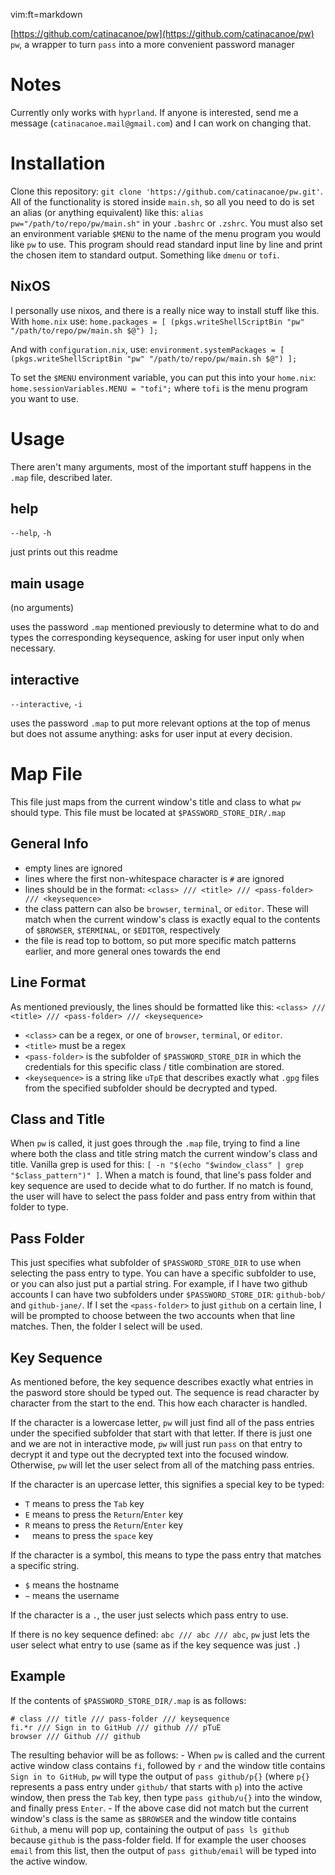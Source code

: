 vim:ft=markdown

[https://github.com/catinacanoe/pw](https://github.com/catinacanoe/pw)
`pw`, a wrapper to turn `pass` into a more convenient password manager

# Notes
  Currently only works with `hyprland`. If anyone is interested, send me a message (`catinacanoe.mail@gmail.com`) and I can work on changing that.

# Installation

  Clone this repository: `git clone 'https://github.com/catinacanoe/pw.git'`.
  All of the functionality is stored inside `main.sh`, so all you need to do is set an alias (or anything equivalent) like this: `alias pw="/path/to/repo/pw/main.sh"` in your `.bashrc` or `.zshrc`.
  You must also set an environment variable `$MENU` to the name of the menu program you would like `pw` to use. This program should read standard input line by line and print the chosen item to standard output. Something like `dmenu` or `tofi`.

## NixOS

   I personally use nixos, and there is a really nice way to install stuff like this. With `home.nix` use:
   `home.packages = [ (pkgs.writeShellScriptBin "pw" "/path/to/repo/pw/main.sh $@") ];`

   And with `configuration.nix`, use:
   `environment.systemPackages = [ (pkgs.writeShellScriptBin "pw" "/path/to/repo/pw/main.sh $@") ];`
   
   To set the `$MENU` environment variable, you can put this into your `home.nix`:
   `home.sessionVariables.MENU = "tofi";` where `tofi` is the menu program you want to use.

# Usage

  There aren't many arguments, most of the important stuff happens in the `.map` file, described later.

## help

   `--help`, `-h`

   just prints out this readme

## main usage

   (no arguments)

   uses the password `.map` mentioned previously to determine what to do and types the corresponding keysequence, asking for user input only when necessary.

## interactive

   `--interactive`, `-i`

   uses the password `.map` to put more relevant options at the top of menus but does not assume anything: asks for user input at every decision.

# Map File

  This file just maps from the current window's title and class to what `pw` should type. This file must be located at `$PASSWORD_STORE_DIR/.map`

## General Info

   - empty lines are ignored
   - lines where the first non-whitespace character is `#` are ignored
   - lines should be in the format: `<class> /// <title> /// <pass-folder> /// <keysequence>`
   - the class pattern can also be `browser`, `terminal`, or `editor`. These will match when the current window's class is exactly equal to the contents of `$BROWSER`, `$TERMINAL`, or `$EDITOR`, respectively
   - the file is read top to bottom, so put more specific match patterns earlier, and more general ones towards the end

## Line Format

   As mentioned previously, the lines should be formatted like this: `<class> /// <title> /// <pass-folder> /// <keysequence>`

   - `<class>` can be a regex, or one of `browser`, `terminal`, or `editor`. 
   - `<title>` must be a regex
   - `<pass-folder>` is the subfolder of `$PASSWORD_STORE_DIR` in which the credentials for this specific class / title combination are stored.
   - `<keysequence>` is a string like `uTpE` that describes exactly what `.gpg` files from the specified subfolder should be decrypted and typed.

## Class and Title

   When `pw` is called, it just goes through the `.map` file, trying to find a line where both the class and title string match the current window's class and title. Vanilla grep is used for this: `[ -n "$(echo "$window_class" | grep "$class_pattern")" ]`. When a match is found, that line's pass folder and key sequence are used to decide what to do further. If no match is found, the user will have to select the pass folder and pass entry from within that folder to type.

## Pass Folder

   This just specifies what subfolder of `$PASSWORD_STORE_DIR` to use when selecting the pass entry to type. You can have a specific subfolder to use, or you can also just put a partial string. For example, if I have two github accounts I can have two subfolders under `$PASSWORD_STORE_DIR`: `github-bob/` and `github-jane/`. If I set the `<pass-folder>` to just `github` on a certain line, I will be prompted to choose between the two accounts when that line matches. Then, the folder I select will be used.

## Key Sequence

   As mentioned before, the key sequence describes exactly what entries in the pasword store should be typed out. The sequence is read character by character from the start to the end. This how each character is handled.

   If the character is a lowercase letter, `pw` will just find all of the pass entries under the specified subfolder that start with that letter. If there is just one and we are not in interactive mode, `pw` will just run `pass` on that entry to decrypt it and type out the decrypted text into the focused window. Otherwise, `pw` will let the user select from all of the matching pass entries.

   If the character is an upercase letter, this signifies a special key to be typed:
   - `T` means to press the `Tab` key
   - `E` means to press the `Return`/`Enter` key
   - `R` means to press the `Return`/`Enter` key
   - ` ` means to press the `space` key

   If the character is a symbol, this means to type the pass entry that matches a specific string.
   - `$` means the hostname
   - `~` means the username

   If the character is a `.`, the user just selects which pass entry to use.

   If there is no key sequence defined: `abc /// abc /// abc`, `pw` just lets the user select what entry to use (same as if the key sequence was just `.`)

## Example

   If the contents of `$PASSWORD_STORE_DIR/.map` is as follows:
   ```
   # class /// title /// pass-folder /// keysequence
   fi.*r /// Sign in to GitHub /// github /// pTuE
   browser /// Github /// github
   ```

   The resulting behavior will be as follows:
    - When `pw` is called and the current active window class contains `fi`, followed by `r` and the window title contains `Sign in to GitHub`, `pw` will type the output of `pass github/p{}` (where `p{}` represents a pass entry under `github/` that starts with `p`) into the active window, then press the `Tab` key, then type `pass github/u{}` into the window, and finally press `Enter`.
    - If the above case did not match but the current window's class is the same as `$BROWSER` and the window title contains `Github`, a menu will pop up, containing the output of `pass ls github` because `github` is the pass-folder field. If for example the user chooses `email` from this list, then the output of `pass github/email` will be typed into the active window.
